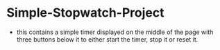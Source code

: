 # Simple-Stopwatch-Project

- this contains a simple timer displayed on the middle of the page with three buttons below it to either start the timer, stop it or reset it.
